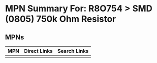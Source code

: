 



# MPN Summary For: R8O754 > SMD (0805) 750k Ohm Resistor

## MPNs
  

|MPN|Direct Links|Search Links|
| :--- | :--- | :--- |
||||
